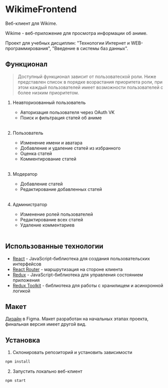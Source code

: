 # WikimeFrontend

Веб-клиент для Wikime. 

Wikime - веб-приложение для просмотра информации об аниме.

Проект для учебных дисциплин: "Технологии Интернет и WEB-программирования", "Введение в системы баз данных".

## Функционал

>Доступный функционал зависит от пользоватеской роли. Ниже представлен список в порядке возрастания приоритета роли, при этом каждый пользователей имеет возможности пользователей с более низким приоритетом.


1. Неавторизованный пользователь

    - Авторизация пользователя через OAuth VK
    - Поиск и фильтрация статей об аниме
    <br></br>
    
2. Пользователь

    - Изменение имени и аватара 
    - Добавление и удаление статей из избранного
    - Оценка статей
    - Комментирование статей
    <br></br> 

3. Модератор

    - Добавление статей
    - Редактирование добавленных статей
    <br></br>

4. Администратор

    - Изменение ролей пользователей
    - Редактирование всех статей
    - Удаление комментариев
    <br></br>

## Использованные технологии

- [React](https://reactjs.org/) - JavaScript-библиотека для создания пользовательских интерфейсов
- [React Router](https://reactrouter.com/en/6.5.0) - маршрутизация на стороне клиента
- [Redux](https://redux.js.org/) - JavaScript-библиотека для управления состоянием приложения
- [Redux Toolkit](https://redux-toolkit.js.org/) - библиотека для работы с хранилищем и асинхронной логикой

## Макет

[Дизайн](https://www.figma.com/file/DPbTCQA7jVXjRaGxUT8wBr/Wikime?node-id=68%3A3&t=2b6tNyRkOtxZqyve-1) в Figma. Макет разработан на начальных этапах проекта, финальная версия имеет другой вид.

## Установка

1. Склонировать репозиторий и установить зависимости
```bash
npm install
```
2. Запустить локально веб-клиент
```bash
npm start
```
